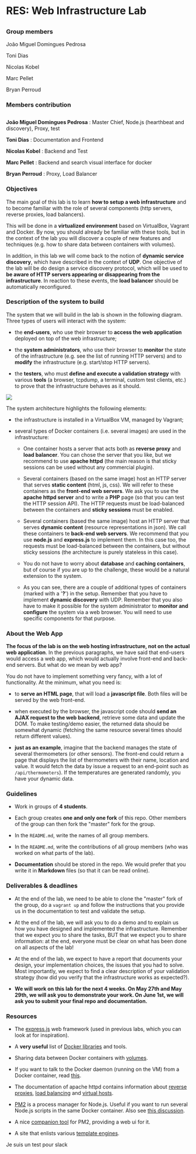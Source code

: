 # RES: Web Infrastructure Lab
##
### Group members
João Miguel Domingues Pedrosa

Toni Dias

Nicolas Kobel

Marc Pellet

Bryan Perroud

### Members contribution
## 

**João Miguel Domingues Pedrosa** : Master Chief, Node.js (hearthbeat and discovery), Proxy, test

**Toni Dias** : Documentation and Frontend

**Nicolas Kobel** : Backend and Test

**Marc Pellet** : Backend and search visual interface for docker

**Bryan Perroud** : Proxy, Load Balancer

### Objectives

The main goal of this lab is to learn **how to setup a web infrastructure** and to become familiar with the role of several components (http servers, reverse proxies, load balancers). 

This will be done in a **virtualized environment** based on VirtualBox, Vagrant and Docker. By now, you should already be familiar with these tools, but in the context of the lab you will discover a couple of new features and techniques (e.g. how to share data between containers with volumes).

In addition, in this lab we will come back to the notion of **dynamic service discovery**, which have described in the context of **UDP**. One objective of the lab will be do design a service discovery protocol, which will be used to **be aware of HTTP servers appearing or disappearing from the infrastructure**. In reaction to these events, the **load balancer** should be automatically reconfigured.

### Description of the system to build

The system that we will build in the lab is shown in the following diagram. Three types of users will interact with the system: 

* the **end-users**, who use their browser to **access the web application** deployed on top of the web infrastructure; 

* the **system administrators**, who use their browser to **monitor** the state of the infrastructure (e.g. see the list of running HTTP servers) and to **modify** the infrastructure (e.g. start/stop HTTP servers).

* the **testers**, who must **define and execute a validation strategy** with various **tools** (a browser, tcpdump, a terminal, custom test clients, etc.) to prove that the infrastructure behaves as it should.

[![](diagrams/overview.png)](diagrams/overview.png)


The system architecture highlights the following elements:

* the infrastructure is installed in a VirtualBox VM, managed by Vagrant;

* several types of Docker containers (i.e. several images) are used in the infrastructure:

  * One container hosts a server that acts both as **reverse proxy** and **load balancer**. You can chose the server that you like, but we recommend to use **apache httpd** (the main reason is that sticky sessions can be used without any commercial plugin).
  
  * Several containers (based on the same image) host an HTTP server that serves **static content** (html, js, css). We will refer to these containers as the **front-end web servers**. We ask you to use the **apache httpd server** and to write a **PHP** page (so that you can test the HTTP session API). The HTTP requests must be load-balanced between the containers and **sticky sessions** must be enabled.
  
  * Several containers (based the same image) host an HTTP server that serves **dynamic content** (resource representations in json). We call these containers te **back-end web servers**. We recommend that you use **node.js** and **express.js** to implement them. In this case too, the requests must be load-balanced between the containers, but without sticky sessions (the architecture is purely stateless in this case).
  
  * You do not have to worry about **database** and **caching containers**, but of course if you are up to the challenge, these would be a natural extension to the system.
  
  * As you can see, there are a couple of additional types of containers (marked with a '**?**') in the setup. Remember that you have to implement **dynamic discovery** with UDP. Remember that you also have to make it possible for the system administrator to **monitor and configure** the system via a web browser. You will need to use specific components for that purpose.
  
  
### About the Web App

**The focus of the lab is on the web hosting infrastructure, not on the actual web application**. In the previous paragraphs, we have said that end-users would access a web app, which would actually involve front-end and back-end servers. But what do we mean by web app? 

You do not have to implement something very fancy, with a lot of functionality. At the minimum, what you need is:

* to **serve an HTML page**, that will load a **javascript file**. Both files will be served by the web front-end.

* when executed by the browser, the javascript code should **send an AJAX request to the web backend**, retrieve some data and update the DOM. To make testing/demo easier, the returned data should be somewhat dynamic (fetching the same resource several times should return different values).

* **just as an example**, imagine that the backend manages the state of several thermometers (or other sensors). The front-end could return a page that displays the list of thermometers with their name, location and value. It would fetch the data by issue a request to an end-point such as `/api/thermometers`). If the temperatures are generated randomly, you have your dynamic data.



### Guidelines

* Work in groups of **4 students**.

* Each group creates **one and only one fork** of this repo. Other members of the group can then fork the "master" fork for the group.

* In the `README.md`, write the names of all group members.

* In the `README.md`, write the contributions of all group members (who was worked on what parts of the lab).

* **Documentation** should be stored in the repo. We would prefer that you write it in **Markdown** files (so that it can be read online).


### Deliverables & deadlines

* At the end of the lab, we need to be able to clone the "master" fork of the group, do a `vagrant up` and follow the instructions that you provide us in the documentation to test and validate the setup.

* At the end of the lab, we will ask you to do a demo and to explain us how you have designed and implemented the infrastructure. Remember that we expect you to share the tasks, BUT that we expect you to share information: at the end, everyone must be clear on what has been done on all aspects of the lab!

* At the end of the lab, we expect to have a report that documents your design, your implementation choices, the issues that you had to solve. Most importantly, we expect to find a clear description of your validation strategy (how did you verify that the infrastructure works as expected?).

* **We will work on this lab for the next 4 weeks. On May 27th and May 29th, we will ask you to demonstrate your work. On June 1st, we will ask you to submit your final repo and documentation.**


### Resources

* The [express.js](http://expressjs.com/) web framework (used in previous labs, which you can look at for inspiration).

* A **very useful** list of [Docker libraries](https://docs.docker.com/reference/api/remote_api_client_libraries/) and tools.

* Sharing data between Docker containers with [volumes](https://docs.docker.com/userguide/dockervolumes/).

* If you want to talk to the Docker daemon (running on the VM) from a Docker container, read [this](https://docs.docker.com/reference/run/#runtime-privilege-linux-capabilities-and-lxc-configuration).


* The documentation of apache httpd contains information about [reverse proxies](http://httpd.apache.org/docs/2.4/mod/mod_proxy.html), [load balancing](http://httpd.apache.org/docs/2.4/mod/mod_proxy_balancer.html) and [virtual hosts](http://httpd.apache.org/docs/2.4/vhosts/).

* [PM2](https://github.com/Unitech/pm2) is a process manager for Node.js. Useful if you want to run several Node.js scripts in the same Docker container. Also see [this discussion](https://blog.phusion.nl/2015/01/20/baseimage-docker-fat-containers-treating-containers-vms/).

* A nice [companion tool](https://github.com/Tjatse/pm2-gui) for PM2, providing a web ui for it.


* A site that enlists various [template engines](http://garann.github.io/template-chooser/).

Je suis un test pour slack
